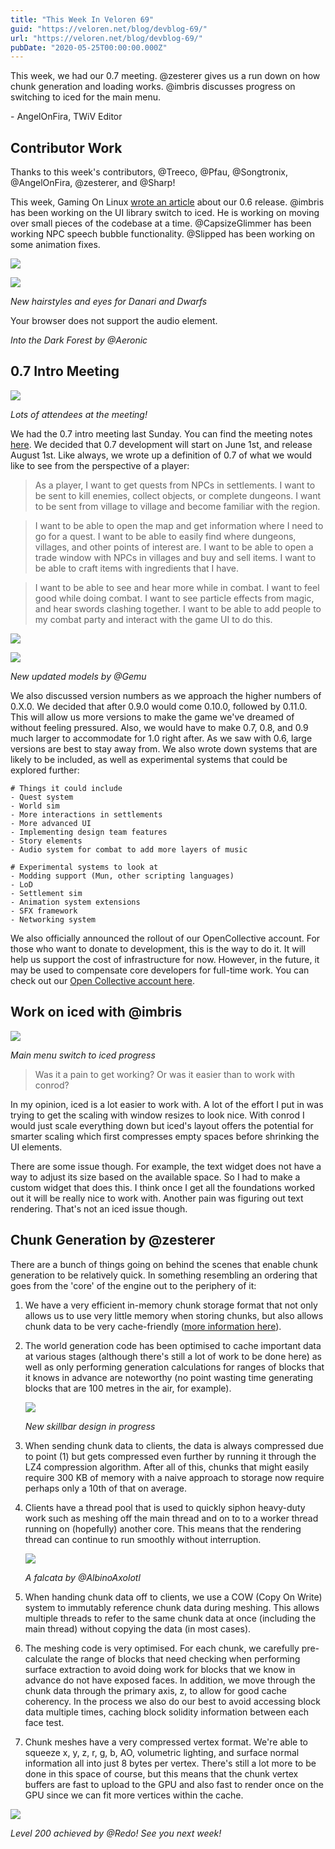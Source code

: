```yaml
---
title: "This Week In Veloren 69"
guid: "https://veloren.net/blog/devblog-69/"
url: "https://veloren.net/blog/devblog-69/"
pubDate: "2020-05-25T00:00:00.000Z"
---
```


This week, we had our 0.7 meeting. @zesterer gives us a run down on how chunk generation and loading works. @imbris discusses progress on switching to iced for the main menu.

\- AngelOnFira, TWiV Editor

## Contributor Work

Thanks to this week's contributors, @Treeco, @Pfau, @Songtronix, @AngelOnFira, @zesterer, and @Sharp!

This week, Gaming On Linux [wrote an article](https://www.gamingonlinux.com/2020/05/veloren-an-open-source-rpg-inspired-by-cube-world-has-a-new-release) about our 0.6 release. @imbris has been working on the UI library switch to iced. He is working on moving over small pieces of the codebase at a time. @CapsizeGlimmer has been working NPC speech bubble functionality. @Slipped has been working on some animation fixes.

![](https://s3.eu-central-2.wasabisys.com/veloren-blog/cdn/597826574095613962/715179301762236536/unknown.png)

![](https://s3.eu-central-2.wasabisys.com/veloren-blog/cdn/597826574095613962/715180469620179024/unknown.png)

_New hairstyles and eyes for Danari and Dwarfs_

Your browser does not support the audio element.

_Into the Dark Forest by @Aeronic_

## 0.7 Intro Meeting

![](https://s3.eu-central-2.wasabisys.com/veloren-blog/cdn/597826574095613962/714196826454229082/Screenshot_20200524_202805.png)

_Lots of attendees at the meeting!_

We had the 0.7 intro meeting last Sunday. You can find the meeting notes [here](https://docs.google.com/document/d/1Z-8-bIhQF1-HXHrfhRV_yTIwtr7kMZa0qXJgTmbZrEM/edit). We decided that 0.7 development will start on June 1st, and release August 1st. Like always, we wrote up a definition of 0.7 of what we would like to see from the perspective of a player:

> As a player, I want to get quests from NPCs in settlements. I want to be sent to kill enemies, collect objects, or complete dungeons. I want to be sent from village to village and become familiar with the region.

> I want to be able to open the map and get information where I need to go for a quest. I want to be able to easily find where dungeons, villages, and other points of interest are. I want to be able to open a trade window with NPCs in villages and buy and sell items. I want to be able to craft items with ingredients that I have.

> I want to be able to see and hear more while in combat. I want to feel good while doing combat. I want to see particle effects from magic, and hear swords clashing together. I want to be able to add people to my combat party and interact with the game UI to do this.

![](https://s3.eu-central-2.wasabisys.com/veloren-blog/cdn/597826574095613962/715220549776834640/unknown.png)

![](https://s3.eu-central-2.wasabisys.com/veloren-blog/cdn/597826574095613962/715220573138976889/unknown.png)

_New updated models by @Gemu_

We also discussed version numbers as we approach the higher numbers of 0.X.0. We decided that after 0.9.0 would come 0.10.0, followed by 0.11.0. This will allow us more versions to make the game we've dreamed of without feeling pressured. Also, we would have to make 0.7, 0.8, and 0.9 much larger to accommodate for 1.0 right after. As we saw with 0.6, large versions are best to stay away from. We also wrote down systems that are likely to be included, as well as experimental systems that could be explored further:

    # Things it could include
    - Quest system
    - World sim
    - More interactions in settlements
    - More advanced UI
    - Implementing design team features
    - Story elements
    - Audio system for combat to add more layers of music

    # Experimental systems to look at
    - Modding support (Mun, other scripting languages)
    - LoD
    - Settlement sim
    - Animation system extensions
    - SFX framework
    - Networking system

We also officially announced the rollout of our OpenCollective account. For those who want to donate to development, this is the way to do it. It will help us support the cost of infrastructure for now. However, in the future, it may be used to compensate core developers for full-time work. You can check out our [Open Collective account here](https://opencollective.com/veloren).

## Work on iced with @imbris

![](https://s3.eu-central-2.wasabisys.com/veloren-blog/cdn/523568428905398283/715106843055358012/unknown.png)

_Main menu switch to iced progress_

> Was it a pain to get working? Or was it easier than to work with conrod?

In my opinion, iced is a lot easier to work with. A lot of the effort I put in was trying to get the scaling with window resizes to look nice. With conrod I would just scale everything down but iced's layout offers the potential for smarter scaling which first compresses empty spaces before shrinking the UI elements.

There are some issue though. For example, the text widget does not have a way to adjust its size based on the available space. So I had to make a custom widget that does this. I think once I get all the foundations worked out it will be really nice to work with. Another pain was figuring out text rendering. That's not an iced issue though.

## Chunk Generation by @zesterer

There are a bunch of things going on behind the scenes that enable chunk generation to be relatively quick. In something resembling an ordering that goes from the 'core' of the engine out to the periphery of it:

1.  We have a very efficient in-memory chunk storage format that not only allows us to use very little memory when storing chunks, but also allows chunk data to be very cache-friendly ([more information here](https://veloren.net/devblog-16)).
2.  The world generation code has been optimised to cache important data at various stages (although there's still a lot of work to be done here) as well as only performing generation calculations for ranges of blocks that it knows in advance are noteworthy (no point wasting time generating blocks that are 100 metres in the air, for example).

    ![](https://s3.eu-central-2.wasabisys.com/veloren-blog/cdn/597826574095613962/714189226656399481/unknown.png)

    _New skillbar design in progress_

3.  When sending chunk data to clients, the data is always compressed due to point (1) but gets compressed even further by running it through the LZ4 compression algorithm. After all of this, chunks that might easily require 300 KB of memory with a naive approach to storage now require perhaps only a 10th of that on average.
4.  Clients have a thread pool that is used to quickly siphon heavy-duty work such as meshing off the main thread and on to to a worker thread running on (hopefully) another core. This means that the rendering thread can continue to run smoothly without interruption.

    ![](https://s3.eu-central-2.wasabisys.com/veloren-blog/cdn/597826574095613962/714203259081981973/snap2020-05-24-15-48-27.png)

    _A falcata by @AlbinoAxolotl_

5.  When handing chunk data off to clients, we use a COW (Copy On Write) system to immutably reference chunk data during meshing. This allows multiple threads to refer to the same chunk data at once (including the main thread) without copying the data (in most cases).
6.  The meshing code is very optimised. For each chunk, we carefully pre-calculate the range of blocks that need checking when performing surface extraction to avoid doing work for blocks that we know in advance do not have exposed faces. In addition, we move through the chunk data through the primary axis, z, to allow for good cache coherency. In the process we also do our best to avoid accessing block data multiple times, caching block solidity information between each face test.
7.  Chunk meshes have a very compressed vertex format. We're able to squeeze x, y, z, r, g, b, AO, volumetric lighting, and surface normal information all into just 8 bytes per vertex. There's still a lot more to be done in this space of course, but this means that the chunk vertex buffers are fast to upload to the GPU and also fast to render once on the GPU since we can fit more vertices within the cache.

![](https://s3.eu-central-2.wasabisys.com/veloren-blog/cdn/541307708146581519/715543045520752680/k_eB5AP-rqIHXCG58yWsIH6NIdDxFjOKPz47ujRHorU.png)

_Level 200 achieved by @Redo! See you next week!_
